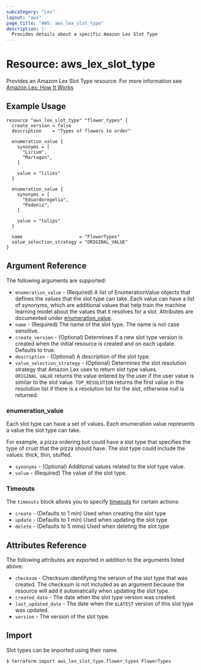 ```yaml
---
subcategory: "Lex"
layout: "aws"
page_title: "AWS: aws_lex_slot_type"
description: |-
  Provides details about a specific Amazon Lex Slot Type
---
```


# Resource: aws_lex_slot_type

Provides an Amazon Lex Slot Type resource. For more information see
[Amazon Lex: How It Works](https://docs.aws.amazon.com/lex/latest/dg/how-it-works.html)

## Example Usage

```hcl
resource "aws_lex_slot_type" "flower_types" {
  create_version = false
  description    = "Types of flowers to order"

  enumeration_value {
    synonyms = [
      "Lirium",
      "Martagon",
    ]

    value = "lilies"
  }

  enumeration_value {
    synonyms = [
      "Eduardoregelia",
      "Podonix",
    ]

    value = "tulips"
  }

  name                     = "FlowerTypes"
  value_selection_strategy = "ORIGINAL_VALUE"
}
```

## Argument Reference

The following arguments are supported:

* `enumeration_value` - (Required) A list of EnumerationValue objects that defines the values that
the slot type can take. Each value can have a list of synonyms, which are additional values that help
train the machine learning model about the values that it resolves for a slot. Attributes are
documented under [enumeration_value](#enumeration_value-1).
* `name` - (Required) The name of the slot type. The name is not case sensitive.
* `create_version` - (Optional)
Determines if a new slot type version is created when the initial resource is created and on each
update. Defaults to true.
* `description` - (Optional) A description of the slot type.
* `value_selection_strategy` - (Optional) Determines the slot resolution strategy that Amazon Lex
uses to return slot type values. `ORIGINAL_VALUE` returns the value entered by the user if the user
value is similar to the slot value. `TOP_RESOLUTION` returns the first value in the resolution list
if there is a resolution list for the slot, otherwise null is returned.

### enumeration_value

Each slot type can have a set of values. Each enumeration value represents a value the slot type
can take.

For example, a pizza ordering bot could have a slot type that specifies the type of crust that the
pizza should have. The slot type could include the values: thick, thin, stuffed.

* `synonyms` - (Optional) Additional values related to the slot type value.
* `value` - (Required) The value of the slot type.

### Timeouts

The `timeouts` block allows you to specify [timeouts](https://www.terraform.io/docs/configuration/resources.html#timeouts) for certain actions:

* `create` - (Defaults to 1 min) Used when creating the slot type
* `update` - (Defaults to 1 min) Used when updating the slot type
* `delete` - (Defaults to 5 mins) Used when deleting the slot type

## Attributes Reference

The following attributes are exported in addition to the arguments listed above:

* `checksum` - Checksum identifying the version of the slot type that was created. The checksum is
not included as an argument because the resource will add it automatically when updating the slot type.
* `created_date` - The date when the slot type version was created.
* `last_updated_date` - The date when the `$LATEST` version of this slot type was updated.
* `version` - The version of the slot type.

## Import

Slot types can be imported using their name.

```
$ terraform import aws_lex_slot_type.flower_types FlowerTypes
```
